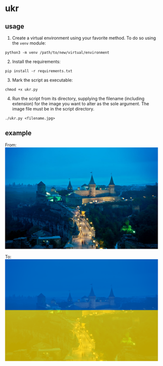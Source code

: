 # ukr

## usage

1. Create a virtual environment using your favorite method. To do so using the `venv` module:
```
python3 -m venv /path/to/new/virtual/environment
```

2. Install the requirements:
```
pip install -r requirements.txt
```

3. Mark the script as executable:
```
chmod +x ukr.py
```

4. Run the script from its directory, supplying the filename (including extension) for the image you want to alter as the sole argument. The image file must be in the script directory.
```
./ukr.py <filename.jpg>
```

## example

From: ![A picture of Kamianets-Podilskyi Castle from Wikipedia](https://github.com/AEAMcNett/ukr/blob/main/kpc.jpg)

To: ![A picture of Kamianets-Podilskyi Castle altered by this script](https://github.com/AEAMcNett/ukr/blob/main/ukr_kpc.png)